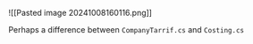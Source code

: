 ![[Pasted image 20241008160116.png]]

Perhaps a difference between `CompanyTarrif.cs` and `Costing.cs`